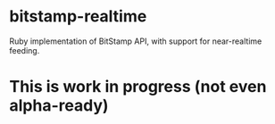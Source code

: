 bitstamp-realtime
=================

Ruby implementation of BitStamp API, with support for near-realtime feeding.

# This is work in progress (not even alpha-ready) 

